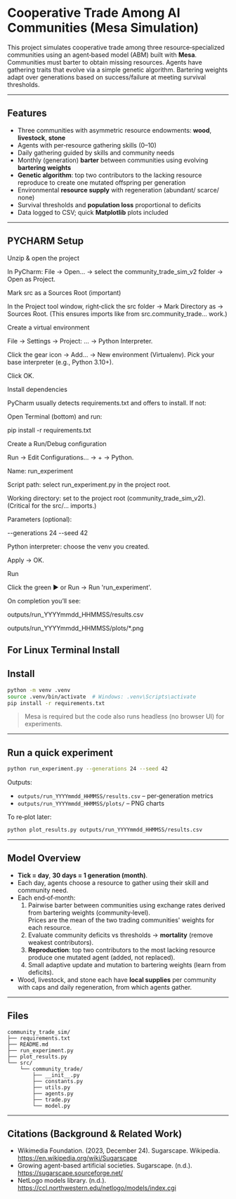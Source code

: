 # Cooperative Trade Among AI Communities (Mesa Simulation)

This project simulates cooperative trade among three resource‑specialized communities using an agent‑based model (ABM) built with **Mesa**. 
Communities must barter to obtain missing resources. Agents have gathering traits that evolve via a simple genetic algorithm. 
Bartering weights adapt over generations based on success/failure at meeting survival thresholds.


---

## Features

- Three communities with asymmetric resource endowments: **wood**, **livestock**, **stone**
- Agents with per‑resource gathering skills (0–10)
- Daily gathering guided by skills and community needs
- Monthly (generation) **barter** between communities using evolving **bartering weights**
- **Genetic algorithm**: top two contributors to the lacking resource reproduce to create one mutated offspring per generation
- Environmental **resource supply** with regeneration (abundant/ scarce/ none)
- Survival thresholds and **population loss** proportional to deficits
- Data logged to CSV; quick **Matplotlib** plots included

---
## PYCHARM Setup

Unzip & open the project

In PyCharm: File → Open… → select the community_trade_sim_v2 folder → Open as Project.

Mark src as a Sources Root (important)

In the Project tool window, right‑click the src folder → Mark Directory as → Sources Root.
(This ensures imports like from src.community_trade... work.)

Create a virtual environment

File → Settings → Project: … → Python Interpreter.

Click the gear icon → Add… → New environment (Virtualenv). Pick your base interpreter (e.g., Python 3.10+).

Click OK.

Install dependencies

PyCharm usually detects requirements.txt and offers to install. If not:

Open Terminal (bottom) and run:

pip install -r requirements.txt


Create a Run/Debug configuration

Run → Edit Configurations… → + → Python.

Name: run_experiment

Script path: select run_experiment.py in the project root.

Working directory: set to the project root (community_trade_sim_v2).
(Critical for the src/... imports.)

Parameters (optional):

--generations 24 --seed 42


Python interpreter: choose the venv you created.

Apply → OK.

Run

Click the green ▶️ or Run → Run 'run_experiment'.

On completion you’ll see:

outputs/run_YYYYmmdd_HHMMSS/results.csv

outputs/run_YYYYmmdd_HHMMSS/plots/*.png


## For Linux Terminal Install
## Install

```bash
python -m venv .venv
source .venv/bin/activate  # Windows: .venv\Scripts\activate
pip install -r requirements.txt
```

> Mesa is required but the code also runs headless (no browser UI) for experiments.

---

## Run a quick experiment

```bash
python run_experiment.py --generations 24 --seed 42
```

Outputs:
- `outputs/run_YYYYmmdd_HHMMSS/results.csv` – per‑generation metrics
- `outputs/run_YYYYmmdd_HHMMSS/plots/` – PNG charts

To re‑plot later:
```bash
python plot_results.py outputs/run_YYYYmmdd_HHMMSS/results.csv
```

---

## Model Overview

- **Tick = day**, **30 days = 1 generation (month)**.
- Each day, agents choose a resource to gather using their skill and community need. 
- Each end‑of‑month:
  1. Pairwise barter between communities using exchange rates derived from bartering weights (community‑level).  
     Prices are the mean of the two trading communities' weights for each resource.
  2. Evaluate community deficits vs thresholds → **mortality** (remove weakest contributors).
  3. **Reproduction**: top two contributors to the most lacking resource produce one mutated agent (added, not replaced).
  4. Small adaptive update and mutation to bartering weights (learn from deficits).
- Wood, livestock, and stone each have **local supplies** per community with caps and daily regeneration, from which agents gather.

---

## Files

```
community_trade_sim/
├── requirements.txt
├── README.md
├── run_experiment.py
├── plot_results.py
└── src/
    └── community_trade/
        ├── __init__.py
        ├── constants.py
        ├── utils.py
        ├── agents.py
        ├── trade.py
        └── model.py
```

---

## Citations (Background & Related Work)

- Wikimedia Foundation. (2023, December 24). Sugarscape. Wikipedia. https://en.wikipedia.org/wiki/Sugarscape
- Growing agent-based artificial societies. Sugarscape. (n.d.). https://sugarscape.sourceforge.net/
- NetLogo models library. (n.d.). https://ccl.northwestern.edu/netlogo/models/index.cgi
```